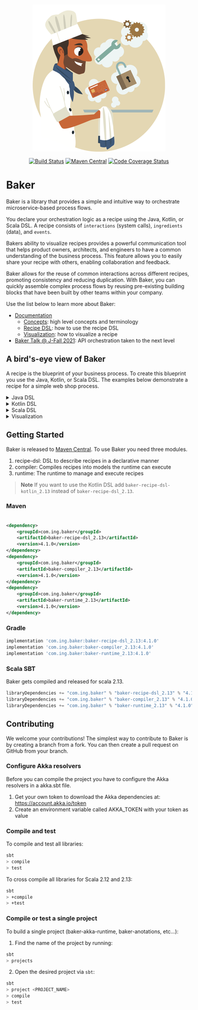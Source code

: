 <div align="center">
<img src="https://github.com/ing-bank/baker/blob/master/baker-logo.png?raw=true" alt="Baker Logo">

[![Build Status](https://github.com/ing-bank/baker/actions/workflows/ci.yml/badge.svg)](https://github.com/ing-bank/baker/actions/workflows/ci.yml)
[![Maven Central](https://img.shields.io/maven-central/v/com.ing.baker/baker-runtime_2.13.svg?label=Maven%20Central&logo=apachemaven)](https://search.maven.org/artifact/com.ing.baker/baker-runtime_2.13)
[![Code Coverage Status](https://codecov.io/gh/ing-bank/baker/graph/badge.svg)](https://codecov.io/gh/ing-bank/baker)
</div>

# Baker

Baker is a library that provides a simple and intuitive way to orchestrate microservice-based process flows.

You declare your orchestration logic as a recipe using the Java, Kotlin, or Scala DSL. A recipe consists of
`interactions` (system calls), `ingredients` (data), and `events`.

Bakers ability to visualize recipes provides a powerful communication tool that helps product owners, architects, and
engineers to have a common understanding of the business process. This feature allows you to easily share your recipe
with others, enabling collaboration and feedback.

Baker allows for the reuse of common interactions across different recipes, promoting consistency and reducing
duplication. With Baker, you can quickly assemble complex process flows by reusing pre-existing building blocks that
have been built by other teams within your company.

Use the list below to learn more about Baker:

- [Documentation](https://ing-bank.github.io/baker/)
    - [Concepts](https://ing-bank.github.io/baker/sections/concepts/): high level concepts and terminology
    - [Recipe DSL](https://ing-bank.github.io/baker/sections/cookbook/recipe-dsl/): how to use the recipe DSL
    - [Visualization](https://ing-bank.github.io/baker/sections/cookbook/visualizations/): how to visualize a recipe
- [Baker Talk @ J-Fall 2021](https://www.youtube.com/watch?v=U4aCUT9zIFk): API orchestration taken to the next level

## A bird's-eye view of Baker

A recipe is the blueprint of your business process. To create this blueprint you use the Java, Kotlin, or Scala DSL. The
examples below demonstrate a recipe for a simple web shop process.

<details>
    <summary>Java DSL</summary>

```java
final Recipe recipe=new Recipe("Web shop")
        .withSensoryEvents(
        CustomerInfoReceived.class,
        OrderPlaced.class,
        PaymentMade.class
    )
            .withInteractions(
            InteractionDescriptor.of(ValidateOrder.class),
        InteractionDescriptor.of(ReserveItems.class)
        .withRequiredEvent(PaymentMade.class),
        InteractionDescriptor.of(ShipGoods.class),
        InteractionDescriptor.of(SendInvoice.class)
        .withRequiredEvent(GoodsShipped.class)
        )
        .withDefaultFailureStrategy(
        new RetryWithIncrementalBackoffBuilder()
        .withInitialDelay(Duration.ofMillis(100))
        .withDeadline(Duration.ofHours(24))
        .withMaxTimeBetweenRetries(Duration.ofMinutes(10))
        .build());
```

</details>

<details>
    <summary>Kotlin DSL</summary>

```kotlin
val recipe = recipe("Web shop") {
    sensoryEvents {
        event<CustomerInfoReceived>()
        event<OrderPlaced>()
        event<PaymentMade>()
    }
    interaction<ValidateOrder>()
    interaction<ReserveItems> {
        requiredEvents {
            event<PaymentMade>()
        }
    }
    interaction<ShipGoods>()
    interaction<SendInvoice> {
        requiredEvents {
            event<GoodsShipped>()
        }
    }
    defaultFailureStrategy = retryWithIncrementalBackoff {
        initialDelay = 100.milliseconds
        until = deadline(24.hours)
        maxTimeBetweenRetries = 10.minutes
    }
}
```

</details>

<details>
    <summary>Scala DSL</summary>

```scala
val recipe: Recipe = Recipe("Web shop")
  .withSensoryEvents(
    Event[CustomerInfoReceived],
    Event[OrderPlaced],
    Event[PaymentMade]
  )
  .withInteractions(
    ValidateOrder,
    ReserveItems
      .withRequiredEvent(Event[PaymentMade])
      ShipGoods,
    SendInvoice
      .withRequiredEvent(goodsShipped)
  )
  .withDefaultFailureStrategy(
    RetryWithIncrementalBackoff
      .builder()
      .withInitialDelay(100 milliseconds)
      .withUntil(Some(UntilDeadline(24 hours)))
      .withMaxTimeBetweenRetries(Some(10 minutes))
      .build()
  )
```

</details>

<details>
    <summary>Visualization</summary>

Events are gray, ingredients orange, and interactions lilac:

![](docs/images/webshop.svg)

</details>

## Getting Started

Baker is released to [Maven Central](https://search.maven.org/search?q=g:com.ing.baker). To use Baker you need three
modules.

1. recipe-dsl: DSL to describe recipes in a declarative manner
2. compiler: Compiles recipes into models the runtime can execute
3. runtime: The runtime to manage and execute recipes

> **Note**
> If you want to use the Kotlin DSL add `baker-recipe-dsl-kotlin_2.13` instead of `baker-recipe-dsl_2.13`.

### Maven

```xml

<dependency>
    <groupId>com.ing.baker</groupId>
    <artifactId>baker-recipe-dsl_2.13</artifactId>
    <version>4.1.0</version>
</dependency>
<dependency>
    <groupId>com.ing.baker</groupId>
    <artifactId>baker-compiler_2.13</artifactId>
    <version>4.1.0</version>
</dependency>
<dependency>
    <groupId>com.ing.baker</groupId>
    <artifactId>baker-runtime_2.13</artifactId>
    <version>4.1.0</version>
</dependency>
```

### Gradle

```groovy
implementation 'com.ing.baker:baker-recipe-dsl_2.13:4.1.0'
implementation 'com.ing.baker:baker-compiler_2.13:4.1.0'
implementation 'com.ing.baker:baker-runtime_2.13:4.1.0'
```

### Scala SBT

Baker gets compiled and released for scala 2.13.

```scala
libraryDependencies += "com.ing.baker" % "baker-recipe-dsl_2.13" % "4.1.0"
libraryDependencies += "com.ing.baker" % "baker-compiler_2.13" % "4.1.0"
libraryDependencies += "com.ing.baker" % "baker-runtime_2.13" % "4.1.0"
```

## Contributing

We welcome your contributions! The simplest way to contribute to Baker is by creating a branch from a fork. You can then
create a pull request on GitHub from your branch.

### Configure Akka resolvers
Before you can compile the project you have to configure the Akka resolvers in a akka.sbt file.

1. Get your own token to download the Akka dependencies at: https://account.akka.io/token
2. Create an environment variable called AKKA_TOKEN with your token as value

### Compile and test

To compile and test all libraries:

```bash
sbt 
> compile
> test
```

To cross compile all libraries for Scala 2.12 and 2.13:

```bash
sbt
> +compile
> +test
```

### Compile or test a single project

To build a single project (baker-akka-runtime, baker-anotations, etc...):

1. Find the name of the project by running:

```bash
sbt 
> projects
```

2. Open the desired project via `sbt`:

```bash
sbt
> project <PROJECT_NAME>
> compile
> test
```
